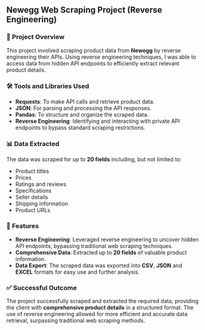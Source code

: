 ## Newegg Web Scraping Project (Reverse Engineering)

### 📝 Project Overview
This project involved scraping product data from **Newegg** by reverse engineering their APIs. Using reverse engineering techniques, I was able to access data from hidden API endpoints to efficiently extract relevant product details.

### 🛠️ Tools and Libraries Used
- **Requests**: To make API calls and retrieve product data.
- **JSON**: For parsing and processing the API responses.
- **Pandas**: To structure and organize the scraped data.
- **Reverse Engineering**: Identifying and interacting with private API endpoints to bypass standard scraping restrictions.

### 📊 Data Extracted
The data was scraped for up to **20 fields** including, but not limited to:
- Product titles
- Prices
- Ratings and reviews
- Specifications
- Seller details
- Shipping information
- Product URLs

### 🚀 Features
- **Reverse Engineering**: Leveraged reverse engineering to uncover hidden API endpoints, bypassing traditional web scraping techniques.
- **Comprehensive Data**: Extracted up to **20 fields** of valuable product information.
- **Data Export**: The scraped data was exported into **CSV**, **JSON** and **EXCEL** formats for easy use and further analysis.

### ✅ Successful Outcome
The project successfully scraped and extracted the required data, providing the client with **comprehensive product details** in a structured format. The use of reverse engineering allowed for more efficient and accurate data retrieval, surpassing traditional web scraping methods.

